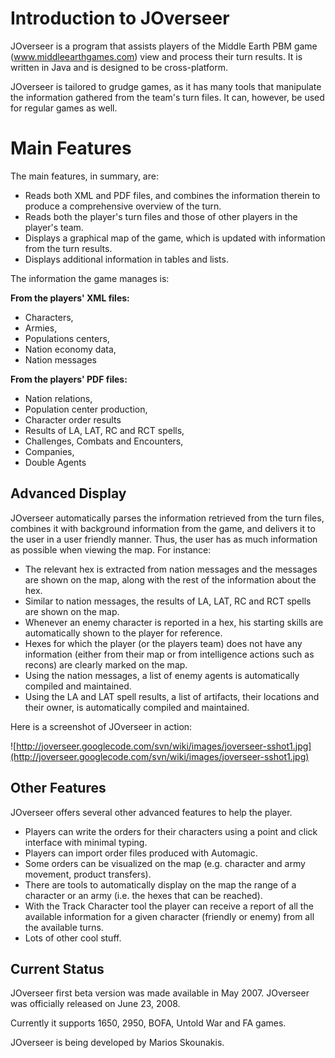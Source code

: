 # Introduction to JOverseer #

JOverseer is a program that assists players of the Middle Earth PBM game (www.middleearthgames.com) view and process their turn results. It is written in Java and is designed to be cross-platform.

JOverseer is tailored to grudge games, as it has many tools that manipulate the information gathered from the team's turn files. It can, however, be used for regular games as well.

# Main Features #

The main features, in summary, are:

  * Reads both XML and PDF files, and combines the information therein to produce a comprehensive overview of the turn.
  * Reads both the player's turn files and those of other players in the player's team.
  * Displays a graphical map of the game, which is updated with information from the turn results.
  * Displays additional information in tables and lists.

The information the game manages is:

**From the players' XML files:**
  * Characters,
  * Armies,
  * Populations centers,
  * Nation economy data,
  * Nation messages

**From the players' PDF files:**
  * Nation relations,
  * Population center production,
  * Character order results
  * Results of LA, LAT, RC and RCT spells,
  * Challenges, Combats and Encounters,
  * Companies,
  * Double Agents

## Advanced Display ##
JOverseer automatically parses the information retrieved from the turn files, combines it with background information from the game, and delivers it to the user in a user friendly manner. Thus, the user has as much information as possible when viewing the map. For instance:
  * The relevant hex is extracted from nation messages and the messages are shown on the map, along with the rest of the information about the hex.
  * Similar to nation messages, the results of LA, LAT, RC and RCT spells are shown on the map.
  * Whenever an enemy character is reported in a hex, his starting skills are automatically shown to the player for reference.
  * Hexes for which the player (or the players team) does not have any information (either from their map or from intelligence actions such as recons) are clearly marked on the map.
  * Using the nation messages, a list of enemy agents is automatically compiled and maintained.
  * Using the LA and LAT spell results, a list of artifacts, their locations and their owner, is automatically compiled and maintained.

Here is a screenshot of JOverseer in action:

![http://joverseer.googlecode.com/svn/wiki/images/joverseer-sshot1.jpg](http://joverseer.googlecode.com/svn/wiki/images/joverseer-sshot1.jpg)

## Other Features ##
JOverseer offers several other advanced features to help the player.
  * Players can write the orders for their characters using a point and click interface with minimal typing.
  * Players can import order files produced with Automagic.
  * Some orders can be visualized on the map (e.g. character and army movement, product transfers).
  * There are tools to automatically display on the map the range of a character or an army (i.e. the hexes that can be reached).
  * With the Track Character tool the player can receive a report of all the available information for a given character (friendly or enemy) from all the available turns.
  * Lots of other cool stuff.

## Current Status ##
JOverseer first beta version was made available in May 2007. JOverseer was officially released on June 23, 2008.

Currently it supports 1650, 2950, BOFA, Untold War and FA games.

JOverseer is being developed by Marios Skounakis.